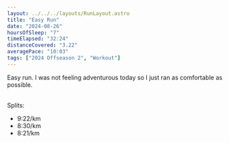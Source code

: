```yaml
---
layout: ../../../layouts/RunLayout.astro
title: "Easy Run"
date: "2024-08-26"
hoursOfSleep: "7"
timeElapsed: "32:24"
distanceCovered: "3.22"
averagePace: "10:03"
tags: ["2024 Offseason 2", "Workout"]
---
```


Easy run. I was not feeling adventurous today so I just ran as comfortable as possible. <br/><br/>

Splits:

- 9:22/km
- 8:30/km
- 8:21/km

